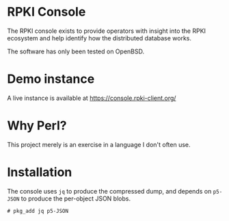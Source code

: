 RPKI Console
============

The RPKI console exists to provide operators with insight into the RPKI
ecosystem and help identify how the distributed database works.

The software has only been tested on OpenBSD.

Demo instance
=============

A live instance is available at https://console.rpki-client.org/

Why Perl?
=========

This project merely is an exercise in a language I don't often use.

Installation
============

The console uses `jq` to produce the compressed dump, and depends on
`p5-JSON` to produce the per-object JSON blobs.

`# pkg_add jq p5-JSON`
